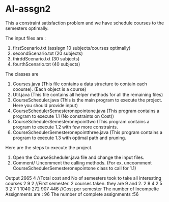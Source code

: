 # AI-assgn2
This a constraint satisfaction problem and we have schedule courses to the semesters optimally.

The input files are :
1) firstScenario.txt (assisgn 10 subjects/courses optimally)
2) secondScenario.txt (20 subjects)
3) thirddScenario.txt (30 subjects)
4) fourthScenario.txt (40 subjects)

The classes are 
1) Courses.java (This file contains a data structure to contain each coourse). (Each object is a course)
2) Util.java (This file contains all helper methods for all the remaining files)
3) CourseScheduler.java (This is the main program to execute the project. Here you should provide input)
4) CourseSchedulerSemesteronepointone.java (This program contains a program to execute 1.1 (No constraints on Cost))
5) CourseSchedulerSemesteronepointtwo (This program contains a program to execute 1.2 with few more constraints.
6) CourseSchedulerSemesteronepointthree.java (This program contains a program to execute 1.3 with optimal path and pruning.

Here are the steps to execute the project.
1) Open the CourseScheduler.java file and change the input files.
2) Comment/ Uncomment the calling methods. (For ex, uncoomment CourseSchedulerSemesteronepointone class to call for 1.1)

Output
2665 4  //Total cost and No of semesters took to take all interesting courses
2 9 2  //First semester. 2 courses taken. they are 9 and 2.
2 8 4 
2 5 3 
2 7 1 
1040 272 907 446 //Cost per semester
The number of Incompelte Assignments are : 96
The number of complete assignments :56

